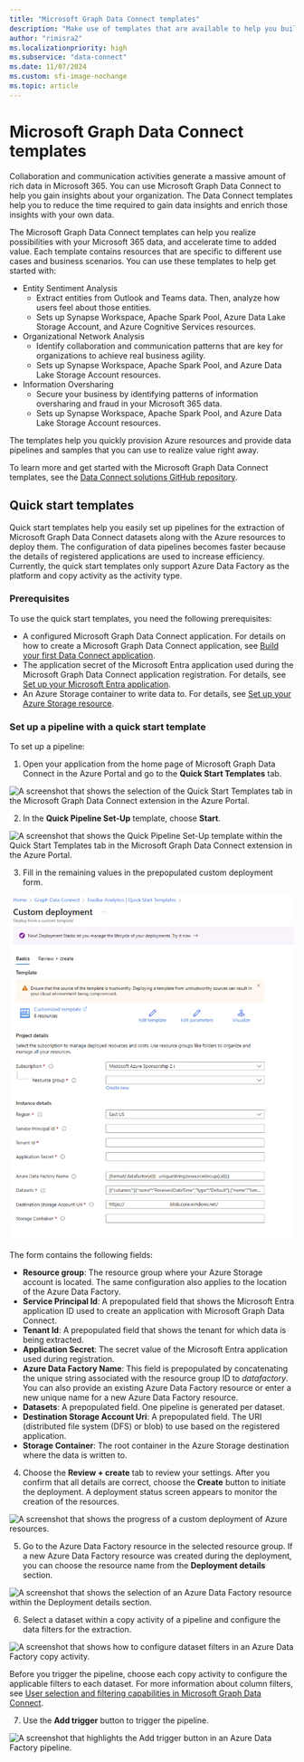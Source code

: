 ```yaml
---
title: "Microsoft Graph Data Connect templates"
description: "Make use of templates that are available to help you build Microsoft Graph Data Connect solutions."
author: "rimisra2"
ms.localizationpriority: high
ms.subservice: "data-connect"
ms.date: 11/07/2024
ms.custom: sfi-image-nochange
ms.topic: article
---
```


# Microsoft Graph Data Connect templates

Collaboration and communication activities generate a massive amount of rich data in Microsoft 365. You can use Microsoft Graph Data Connect to help you gain insights about your organization. The Data Connect templates help you to reduce the time required to gain data insights and enrich those insights with your own data.

The Microsoft Graph Data Connect templates can help you realize possibilities with your Microsoft 365 data, and accelerate time to added value. Each template contains resources that are specific to different use cases and business scenarios. You can use these templates to help get started with:

- Entity Sentiment Analysis
  - Extract entities from Outlook and Teams data. Then, analyze how users feel about those entities.
  - Sets up Synapse Workspace, Apache Spark Pool, Azure Data Lake Storage Account, and Azure Cognitive Services resources.
- Organizational Network Analysis
  - Identify collaboration and communication patterns that are key for organizations to achieve real business agility.
  - Sets up Synapse Workspace, Apache Spark Pool, and Azure Data Lake Storage Account resources.
- Information Oversharing
  - Secure your business by identifying patterns of information oversharing and fraud in your Microsoft 365 data.
  - Sets up Synapse Workspace, Apache Spark Pool, and Azure Data Lake Storage Account resources.

The templates help you quickly provision Azure resources and provide data pipelines and samples that you can use to realize value right away.

To learn more and get started with the Microsoft Graph Data Connect templates, see the [Data Connect solutions GitHub repository](https://github.com/microsoftgraph/dataconnect-solutions/tree/main).

## Quick start templates

Quick start templates help you easily set up pipelines for the extraction of Microsoft Graph Data Connect datasets along with the Azure resources to deploy them. The configuration of data pipelines becomes faster because the details of registered applications are used to increase efficiency. Currently, the quick start templates only support Azure Data Factory as the platform and copy activity as the activity type.

### Prerequisites

To use the quick start templates, you need the following prerequisites:

- A configured Microsoft Graph Data Connect application. For details on how to create a Microsoft Graph Data Connect application, see [Build your first Data Connect application](/graph/data-connect-quickstart?tabs=AzureSynapsePipeline%2CMicrosoft365).
- The application secret of the Microsoft Entra application used during the Microsoft Graph Data Connect application registration. For details, see [Set up your Microsoft Entra application](/graph/data-connect-quickstart?tabs=NewConsentFlow%2CPAMMicrosoft365%2CAzureSynapsePipeline&tutorial-step=2).
- An Azure Storage container to write data to. For details, see [Set up your Azure Storage resource](/graph/data-connect-quickstart?tabs=NewConsentFlow%2CPAMMicrosoft365%2CAzureSynapsePipeline&tutorial-step=3).

### Set up a pipeline with a quick start template

To set up a pipeline:

1) Open your application from the home page of Microsoft Graph Data Connect in the Azure Portal and go to the **Quick Start Templates** tab.

![A screenshot that shows the selection of the Quick Start Templates tab in the Microsoft Graph Data Connect extension in the Azure Portal.](images/data-connect-templates-quickstart-1.png)

2) In the **Quick Pipeline Set-Up** template, choose **Start**.

![A screenshot that shows the Quick Pipeline Set-Up template within the Quick Start Templates tab in the Microsoft Graph Data Connect extension in the Azure Portal.](images/data-connect-templates-quickstart-2.png)

3) Fill in the remaining values in the prepopulated custom deployment form.

![A screenshot that shows the custom deployment form to setup the Quick Pipeline Set-Up template for Microsoft Graph Data Connect.](images/data-connect-templates-quickstart-3.png)

  The form contains the following fields:
  - **Resource group**: The resource group where your Azure Storage account is located. The same configuration also applies to the location of the Azure Data Factory.
  - **Service Principal Id**: A prepopulated field that shows the Microsoft Entra application ID used to create an application with Microsoft Graph Data Connect.
  - **Tenant Id**: A prepopulated field that shows the tenant for which data is being extracted.
  - **Application Secret**: The secret value of the Microsoft Entra application used during registration.
  - **Azure Data Factory Name**: This field is prepopulated by concatenating the unique string associated with the resource group ID to *datafactory*. You can also provide an existing Azure Data Factory resource or enter a new unique name for a new Azure Data Factory resource.
  - **Datasets**: A prepopulated field. One pipeline is generated per dataset.
  - **Destination Storage Account Uri**: A prepopulated field. The URI (distributed file system (DFS) or blob) to use based on the registered application.
  - **Storage Container**: The root container in the Azure Storage destination where the data is written to. 

4) Choose the **Review + create** tab to review your settings. After you confirm that all details are correct, choose the **Create** button to initiate the deployment. A deployment status screen appears to monitor the creation of the resources.

![A screenshot that shows the progress of a custom deployment of Azure resources.](images/data-connect-templates-quickstart-4.png)

5) Go to the Azure Data Factory resource in the selected resource group. If a new Azure Data Factory resource was created during the deployment, you can choose the resource name from the **Deployment details** section.

![A screenshot that shows the selection of an Azure Data Factory resource within the Deployment details section.](images/data-connect-templates-quickstart-6.png)

6) Select a dataset within a copy activity of a pipeline and configure the data filters for the extraction.

![A screenshot that shows how to configure dataset filters in an Azure Data Factory copy activity.](images/data-connect-templates-quickstart-5.png)

Before you trigger the pipeline, choose each copy activity to configure the applicable filters to each dataset. For more information about column filters, see [User selection and filtering capabilities in Microsoft Graph Data Connect](/graph/data-connect-filtering).

7) Use the **Add trigger** button to trigger the pipeline.

![A screenshot that highlights the Add trigger button in an Azure Data Factory pipeline.](images/data-connect-templates-quickstart-7.png)
